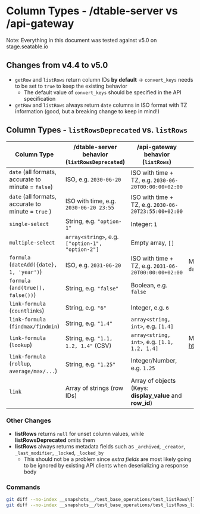 # Column Types - /dtable-server vs /api-gateway

Note: Everything in this document was tested against v5.0 on stage.seatable.io

## Changes from v4.4 to v5.0
- `getRow` and `listRows` return column IDs **by default** -> `convert_keys` needs to be set to `true` to keep the existing behavior
    - The default value of `convert_keys` should be specified in the API specification
- `getRow` and `listRows` always return `date` columns in ISO format with TZ information (good, but a breaking change to keep in mind!)

## Column Types - `listRowsDeprecated` vs. `listRows`

| Column Type                                        | /dtable-server behavior (`listRowsDeprecated`)   | /api-gateway behavior (`listRows`)                        | Comment                                                                     |
| -------------------------------------------------- | ------------------------------------------------ | --------------------------------------------------------- | --------------------------------------------------------------------------- |
| `date` (all formats, accurate to minute = `false`) | ISO, e.g. `2030-06-20`                           | ISO with time + TZ, e.g. `2030-06-20T00:00:00+02:00`      |                                                                             |
| `date` (all formats, accurate to minute = `true` ) | ISO with time, e.g. `2030-06-20 23:55`           | ISO with time + TZ, e.g. `2030-06-20T23:55:00+02:00`      |                                                                             |
| `single-select`                                    | String, e.g. `"option-1"`                        | Integer: `1`                                              |                                                                             |
| `multiple-select`                                  | `array<string>`, e.g. `["option-1", "option-2"]` | Empty array, `[]`                                         |                                                                             |
| `formula` (`dateAdd({date}, 1, 'year')`)           | ISO, e.g. `2031-06-20`                           | ISO with time + TZ, e.g. `2031-06-20T00:00:00+02:00`      | Might already be explained by the different `date` formats                  |
| `formula` (`and(true(), false())`)                 | String, e.g. `"false"`                           | Boolean, e.g. `false`                                     |                                                                             |
| `link-formula` (`countlinks`)                      | String, e.g. `"6"`                               | Integer, e.g. `6`                                         |                                                                             |
| `link-formula` (`findmax/findmin`)                 | String, e.g. `"1.4"`                             | `array<string, int>`, e.g. `[1.4]`                        |                                                                             |
| `link-formula` (`lookup`)                          | String, e.g. `"1.1, 1.2, 1.4"` (CSV)             | `array<string, int>`, e.g. `[1.1, 1.2, 1.4]`              | Mentioned in the API changelog: https://api.seatable.io/reference/changelog |
| `link-formula` (`rollup`, `average/max/...`)       | String, e.g. `"1.25"`                            | Integer/Number, e.g. `1.25`                               |                                                                             |
| `link`                                             | Array of strings (row IDs)                       | Array of objects (Keys: **display_value** and **row_id**) |                                                                             |

### Other Changes
- **listRows** returns `null` for unset column values, while **listRowsDeprecated** omits them
- **listRows** always returns metadata fields such as `_archived`, `_creator`, `_last_modifier`, `_locked`, `_locked_by`
    - This should not be a problem since _extra fields_ are most likely going to be ignored by existing API clients when deserializing a response body

### Commands

```bash
git diff --no-index __snapshots__/test_base_operations/test_listRows\[listRows* --color-words
git diff --no-index __snapshots__/test_base_operations/test_listRows_links\[listRows* --color-words
```
